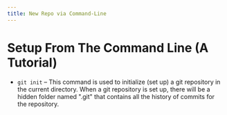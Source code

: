 ```yaml
---
title: New Repo via Command-Line
---
```

# Setup From The Command Line (A Tutorial)

- `git init` – This command is used to initialize (set up) a git repository in the current directory. When a git repository is set up, there will be a hidden folder named ".git" that contains all the history of commits for the repository.
